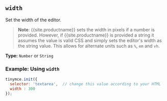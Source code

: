 ## `width`

Set the width of the editor.

> **Note**: {{site.productname}} sets the width in pixels if a number is provided. However, if {{site.productname}} is provided a string it assumes the value is valid CSS and simply sets the editor's width as the string value. This allows for alternate units such as `%`, `em` and `vh`.

**Type:** `Number` or `String`

### Example: Using `width`

```js
tinymce.init({
  selector: 'textarea',  // change this value according to your HTML
  width : 300
});
```
